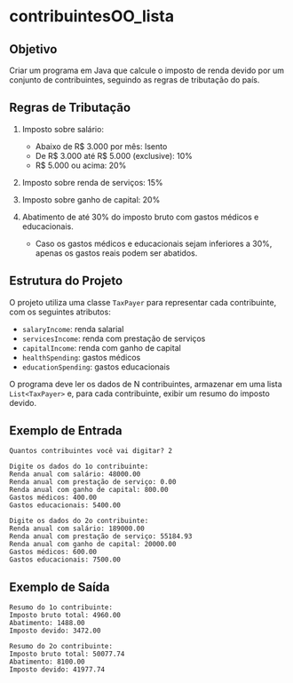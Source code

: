 # contribuintesOO_lista

## Objetivo
Criar um programa em Java que calcule o imposto de renda devido por um conjunto de contribuintes, seguindo as regras de tributação do país.

## Regras de Tributação
1. Imposto sobre salário:
   - Abaixo de R$ 3.000 por mês: Isento
   - De R$ 3.000 até R$ 5.000 (exclusive): 10%
   - R$ 5.000 ou acima: 20%

2. Imposto sobre renda de serviços: 15%

3. Imposto sobre ganho de capital: 20%

4. Abatimento de até 30% do imposto bruto com gastos médicos e educacionais.
   - Caso os gastos médicos e educacionais sejam inferiores a 30%, apenas os gastos reais podem ser abatidos.

## Estrutura do Projeto
O projeto utiliza uma classe `TaxPayer` para representar cada contribuinte, com os seguintes atributos:
- `salaryIncome`: renda salarial
- `servicesIncome`: renda com prestação de serviços
- `capitalIncome`: renda com ganho de capital
- `healthSpending`: gastos médicos
- `educationSpending`: gastos educacionais

O programa deve ler os dados de N contribuintes, armazenar em uma lista `List<TaxPayer>` e, para cada contribuinte, exibir um resumo do imposto devido.

## Exemplo de Entrada
```
Quantos contribuintes você vai digitar? 2

Digite os dados do 1o contribuinte:
Renda anual com salário: 48000.00
Renda anual com prestação de serviço: 0.00
Renda anual com ganho de capital: 800.00
Gastos médicos: 400.00
Gastos educacionais: 5400.00

Digite os dados do 2o contribuinte:
Renda anual com salário: 189000.00
Renda anual com prestação de serviço: 55184.93
Renda anual com ganho de capital: 20000.00
Gastos médicos: 600.00
Gastos educacionais: 7500.00
```

## Exemplo de Saída
```
Resumo do 1o contribuinte:
Imposto bruto total: 4960.00
Abatimento: 1488.00
Imposto devido: 3472.00

Resumo do 2o contribuinte:
Imposto bruto total: 50077.74
Abatimento: 8100.00
Imposto devido: 41977.74
```
